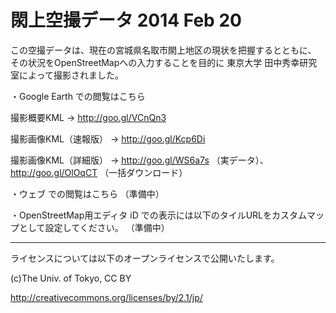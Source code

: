 閖上空撮データ 2014 Feb 20
=======================

この空撮データは、現在の宮城県名取市閖上地区の現状を把握するとともに、
その状況をOpenStreetMapへの入力することを目的に
東京大学 田中秀幸研究室によって撮影されました。

・Google Earth での閲覧はこちら

撮影概要KML -> http://goo.gl/VCnQn3

撮影画像KML（速報版） -> http://goo.gl/Kcp6Di

撮影画像KML（詳細版） -> http://goo.gl/WS6a7s （実データ）、 http://goo.gl/OlOqCT （一括ダウンロード）


・ウェブ での閲覧はこちら
（準備中）

・OpenStreetMap用エディタ iD での表示には以下のタイルURLをカスタムマップとして設定してください。
（準備中）


---


ライセンスについては以下のオープンライセンスで公開いたします。

(c)The Univ. of Tokyo, CC BY 

http://creativecommons.org/licenses/by/2.1/jp/
